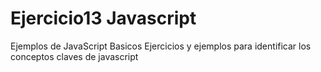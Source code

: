 # Ejercicio13 Javascript 
Ejemplos de JavaScript Basicos
Ejercicios y ejemplos para identificar los conceptos claves de javascript
